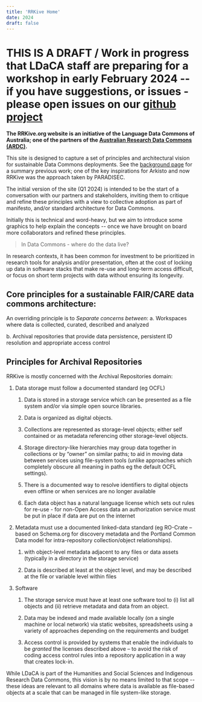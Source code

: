 ```yaml
---
title: 'RRKive Home'
date: 2024
draft: false
---
```


# THIS IS A DRAFT / Work in progress that LDaCA staff are preparing for a workshop in early February 2024 -- if you have suggestions, or issues - please open issues on our [github project](https://github.com/Language-Research-Technology/rrkive-website)

<b>The RRKive.org website is an initiative of the Language Data Commons of Australia; one of the partners of the [Australian Research Data Commons (ARDC)](https://ardc.edu.au).</b>

This site is designed to capture a set of principles and architectural vision for sustainable Data Commons deployments. See the [background page](./background/) for a summary previous work; one of the key inspirations for Arkisto and now RRKive was the approach taken by PARADISEC.

The initial version of the site (Q1 2024) is intended to be the start of a conversation with our partners and stakeholders, inviting them to critique and refine these principles with a view to collective adoption as part of manifesto, and/or standard architecture for Data Commons.

 Initially this is technical and word-heavy, but we aim to introduce some graphics to help explain the concepts -- once we have brought on board more collaborators and refined these principles.

> In Data Commons - where do the data live?

In research contexts, it has been common for investment to be prioritized in research tools for analysis and/or presentation, often at the cost of locking up data in software stacks that make re-use and long-term access difficult, or focus on short term projects with data without ensuring its longevity.

## Core principles for a sustainable FAIR/CARE data commons architecture:

An  overriding principle is to *Separate concerns between*:
  a. Workspaces where data is collected, curated, described and analyzed

  b. Archival repositories that provide data persistence, persistent ID resolution and appropriate access control 


## Principles for Archival Repositories

RRKive is mostly concerned with the Archival Repositories domain:

1. Data storage must follow a documented standard (eg  OCFL)

    1. Data is stored in a storage service which can be presented as a file system and/or via simple open source libraries.

    1. Data is organized as digital objects.  

      1. Collections are represented  as storage-level objects; either self contained or as metadata referencing other storage-level objects. 

      1. Storage directory-like hierarchies may group data together in collections or by “owner” on similar paths; to aid in moving data between services using file-system tools (unlike approaches which completely obscure all meaning in paths eg the default OCFL settings).

    1. There is a documented way to resolve identifiers to digital objects even offline or when services are no longer available
    
    1.  Each data object has a natural language license which sets out rules for re-use - for non-Open Access data an authorization service must be put in place if data are put on the internet

1. Metadata must use a documented linked-data standard (eg RO-Crate – based on Schema.org for discovery metadata  and the Portland Common Data model for intra-repository collection/object relationships).
    
    1. with object-level metadata adjacent to any files or data assets (typically in a directory in the storage service)

    1. Data is described at least at the object level, and may be described at the file or variable level within files

1. Software

    1. The storage service must have at least one software tool  to (i) list all objects and (ii) retrieve metadata and data from an object.

    1. Data may be indexed and made available locally (on a single machine or local network) via static websites, spreadsheets using a variety of approaches depending on the requirements and budget

    1. Access control is provided by systems that enable the individuals to be *granted* the licenses described above – to avoid the risk of coding access control rules into a repository application in a way that creates lock-in.


While LDaCA is part of the Humanities and Social Sciences and Indigenous Research Data Commons, this vision is by no means limited to that scope -- these ideas are relevant to all domains where data is available as file-based objects at a scale that can be managed in file system-like storage.
